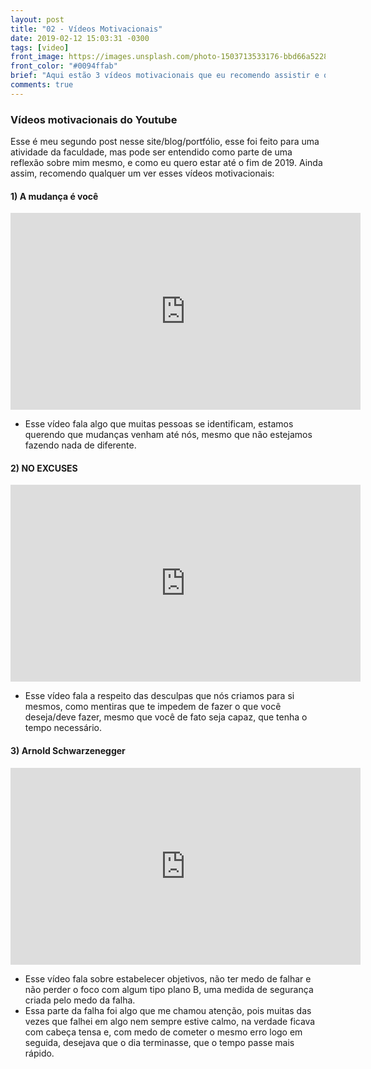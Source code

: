 ```yaml
---
layout: post
title: "02 - Vídeos Motivacionais"
date: 2019-02-12 15:03:31 -0300
tags: [video]
front_image: https://images.unsplash.com/photo-1503713533176-bbd66a5228b3?q=80&w=2070&auto=format&fit=crop&ixlib=rb-4.0.3&ixid=M3wxMjA3fDB8MHxwaG90by1wYWdlfHx8fGVufDB8fHx8fA%3D%3D
front_color: "#0094ffab"
brief: "Aqui estão 3 vídeos motivacionais que eu recomendo assistir e que me identifiquei de alguma forma"
comments: true
---
```


### Vídeos motivacionais do Youtube

Esse é meu segundo post nesse site/blog/portfólio, esse foi feito para uma atividade da faculdade, mas pode
ser entendido como parte de uma reflexão sobre mim mesmo, e como eu quero estar até o fim de 2019. Ainda
assim, recomendo qualquer um ver esses vídeos motivacionais:

#### 1) A mudança é você

<iframe width="560" height="315" src="https://www.youtube.com/embed/7SS9v6mnoa8" frameborder="0" allow="accelerometer; encrypted-media; gyroscope; picture-in-picture" allowfullscreen> </iframe>

-   Esse vídeo fala algo que muitas pessoas se identificam, estamos querendo que mudanças venham
    até nós, mesmo que não estejamos fazendo nada de diferente.

#### 2) NO EXCUSES

<iframe width="560" height="315" src="https://www.youtube.com/embed/wnHW6o8WMas" frameborder="0" allow="accelerometer; encrypted-media; gyroscope; picture-in-picture" allowfullscreen> </iframe>

-   Esse vídeo fala a respeito das desculpas que nós criamos para si mesmos, como mentiras que
    te impedem de fazer o que você deseja/deve fazer, mesmo que você de fato seja capaz, que
    tenha o tempo necessário.

#### 3) Arnold Schwarzenegger

<iframe width="560" height="315" src="https://www.youtube.com/embed/mNDA-o9yJNw" frameborder="0" allow="accelerometer; encrypted-media; gyroscope; picture-in-picture" allowfullscreen> </iframe>

-   Esse vídeo fala sobre estabelecer objetivos, não ter medo de falhar e não perder
    o foco com algum tipo plano B, uma medida de segurança criada pelo medo da falha.
-   Essa parte da falha foi algo que me chamou atenção, pois muitas das vezes que falhei em
    algo nem sempre estive calmo, na verdade ficava com cabeça tensa e, com medo de cometer
    o mesmo erro logo em seguida, desejava que o dia terminasse, que o tempo passe mais rápido.
